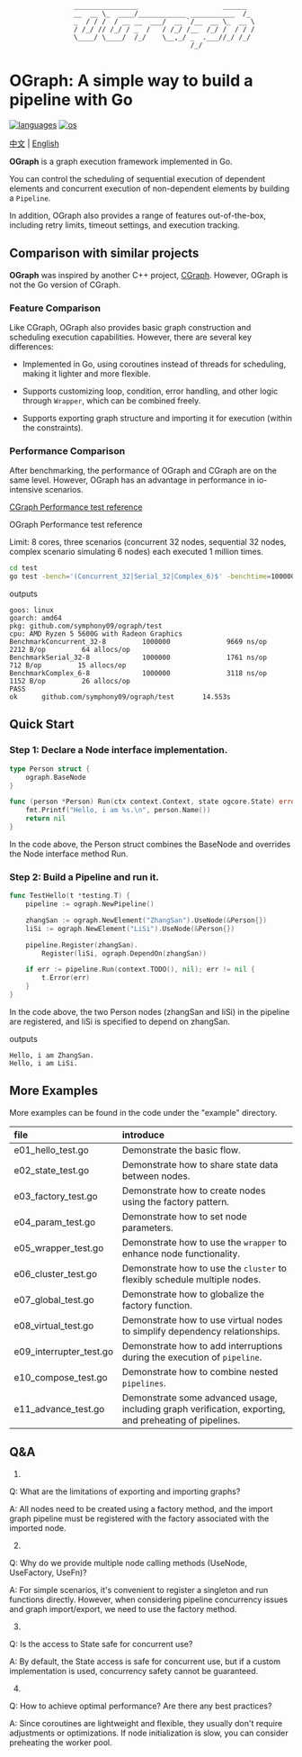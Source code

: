                     ________________                     ______  
                    __  __ \_  ____/____________ ___________  /_ 
                    _  / / /  / __ __  ___/  __ `/__  __ \_  __ \
                    / /_/ // /_/ / _  /   / /_/ /__  /_/ /  / / /
                    \____/ \____/  /_/    \__,_/ _  .___//_/ /_/ 
    			                                 /_/             

# OGraph: A simple way to build a pipeline with Go

<p align="left">
  <a href="https://github.com/symphony09/ograph"><img src="https://badgen.net/badge/langs/Golang?list=1" alt="languages"></a>
  <a href="https://github.com/symphony09/ograph"><img src="https://badgen.net/badge/os/MacOS,Linux,Windows/cyan?list=1" alt="os"></a>
</p>

[中文](README.md) | [English](README_en.md)

**OGraph** is a graph execution framework implemented in Go.

You can control the scheduling of sequential execution of dependent elements and concurrent execution of non-dependent elements by building a `Pipeline`.

In addition, OGraph also provides a range of features out-of-the-box, including retry limits, timeout settings, and execution tracking.

## Comparison with similar projects

**OGraph** was inspired by another C++ project, [CGraph](https://github.com/ChunelFeng/CGraph). However, OGraph is not the Go version of CGraph.

### Feature Comparison

Like CGraph, OGraph also provides basic graph construction and scheduling execution capabilities. However, there are several key differences:

*   Implemented in Go, using coroutines instead of threads for scheduling, making it lighter and more flexible.

*   Supports customizing loop, condition, error handling, and other logic through `Wrapper`, which can be combined freely.

*   Supports exporting graph structure and importing it for execution (within the constraints).

### Performance Comparison

After benchmarking, the performance of OGraph and CGraph are on the same level. However, OGraph has an advantage in performance in io-intensive scenarios.

[CGraph Performance test reference](http://www.chunel.cn/archives/cgraph-compare-taskflow-v1)

OGraph Performance test reference

Limit: 8 cores, three scenarios (concurrent 32 nodes, sequential 32 nodes, complex scenario simulating 6 nodes) each executed 1 million times.

```bash
cd test
go test -bench='(Concurrent_32|Serial_32|Complex_6)$' -benchtime=1000000x -benchmem -cpu=8
```

outputs

    goos: linux
    goarch: amd64
    pkg: github.com/symphony09/ograph/test
    cpu: AMD Ryzen 5 5600G with Radeon Graphics         
    BenchmarkConcurrent_32-8         1000000              9669 ns/op            2212 B/op         64 allocs/op
    BenchmarkSerial_32-8             1000000              1761 ns/op             712 B/op         15 allocs/op
    BenchmarkComplex_6-8             1000000              3118 ns/op            1152 B/op         26 allocs/op
    PASS
    ok      github.com/symphony09/ograph/test       14.553s

## Quick Start

### Step 1: Declare a Node interface implementation.

```go
type Person struct {
	ograph.BaseNode
}

func (person *Person) Run(ctx context.Context, state ogcore.State) error {
	fmt.Printf("Hello, i am %s.\n", person.Name())
	return nil
}
```

In the code above, the Person struct combines the BaseNode and overrides the Node interface method Run.

### Step 2: Build a Pipeline and run it.

```go
func TestHello(t *testing.T) {
	pipeline := ograph.NewPipeline()

	zhangSan := ograph.NewElement("ZhangSan").UseNode(&Person{})
	liSi := ograph.NewElement("LiSi").UseNode(&Person{})

	pipeline.Register(zhangSan).
		Register(liSi, ograph.DependOn(zhangSan))

	if err := pipeline.Run(context.TODO(), nil); err != nil {
		t.Error(err)
	}
}
```

In the code above, the two Person nodes (zhangSan and liSi) in the pipeline are registered, and liSi is specified to depend on zhangSan.

outputs

    Hello, i am ZhangSan.
    Hello, i am LiSi.

## More Examples

More examples can be found in the code under the "example" directory.

| file                      | introduce                                                                                              |
| :------------------------ | :----------------------------------------------------------------------------------------------------- |
| e01\_hello\_test.go       | Demonstrate the basic flow.                                                                            |
| e02\_state\_test.go       | Demonstrate how to share state data between nodes.                                                     |
| e03\_factory\_test.go     | Demonstrate how to create nodes using the factory pattern.                                             |
| e04\_param\_test.go       | Demonstrate how to set node parameters.                                                                |
| e05\_wrapper\_test.go     | Demonstrate how to use the `wrapper` to enhance node functionality.                                    |
| e06\_cluster\_test.go     | Demonstrate how to use the `cluster` to flexibly schedule multiple nodes.                              |
| e07\_global\_test.go      | Demonstrate how to globalize the factory function.                                                     |
| e08\_virtual\_test.go     | Demonstrate how to use virtual nodes to simplify dependency relationships.                             |
| e09\_interrupter\_test.go | Demonstrate how to add interruptions during the execution of `pipeline`.                               |
| e10\_compose\_test.go     | Demonstrate how to combine nested `pipelines`.                                                         |
| e11\_advance\_test.go     | Demonstrate some advanced usage, including graph verification, exporting, and preheating of pipelines. |

## Q&A

1. 
Q: What are the limitations of exporting and importing graphs?

A: All nodes need to be created using a factory method, and the import graph pipeline must be registered with the factory associated with the imported node.

2. 
Q: Why do we provide multiple node calling methods (UseNode, UseFactory, UseFn)?

A: For simple scenarios, it's convenient to register a singleton and run functions directly. However, when considering pipeline concurrency issues and graph import/export, we need to use the factory method.

3. 
Q: Is the access to State safe for concurrent use?

A: By default, the State access is safe for concurrent use, but if a custom implementation is used, concurrency safety cannot be guaranteed.

4. 
Q: How to achieve optimal performance? Are there any best practices? 

A: Since coroutines are lightweight and flexible, they usually don't require adjustments or optimizations. If node initialization is slow, you can consider preheating the worker pool.